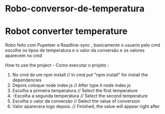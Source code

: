 ﻿# Robo-conversor-de-temperatura
 
<h1>Robot converter temperature </h1>


 <p>Robo feito com Pupeteer e Readline-sync , basicamente o usuario pelo cmd escolhe
 os tipos de temperatura e o valor da conversão e os valores aparecem no cmd</p>
 
 
 
 
 
 How to use the project - Como executar o projeto :
 
 1. No cmd de um npm install // In cmd put "npm install" for install the dependencies
 2. Depois coloque node index.js // After type it node index.js
 3. Escolha a primeira temperatura // Select the first temperature 
 4. -Escolha a segunda temperatura  // Select the second temperature
 5. Escolha o valor de conversão  // Select the value of conversion
 6.  Valor aparecera logo depois. // Finished, the value will appear right after

